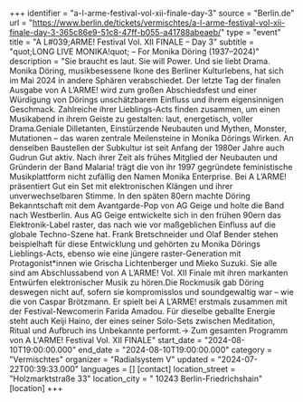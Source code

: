 +++
identifier = "a-l-arme-festival-vol-xii-finale-day-3"
source = "Berlin.de"
url = "https://www.berlin.de/tickets/vermischtes/a-l-arme-festival-vol-xii-finale-day-3-365c86e9-51c8-47ff-b055-a41788abeaeb/"
type = "event"
title = "A L#039;ARME! Festival Vol. XII FINALE – Day 3"
subtitle = "quot;LONG LIVE MONIKA!quot; – For Monika Döring (1937–2024)"
description = "Sie braucht es laut. Sie will Power. Und sie liebt Drama. Monika Döring, musikbesessene Ikone des Berliner Kulturlebens, hat sich im Mai 2024 in andere Sphären verabschiedet. Der letzte Tag der finalen Ausgabe von A L’ARME! wird zum großen Abschiedsfest und einer Würdigung von Dörings unschätzbarem Einfluss und ihrem eigensinnigen Geschmack. Zahlreiche ihrer Lieblings-Acts finden zusammen, um einen Musikabend in ihrem Geiste zu gestalten: laut, energetisch, voller Drama.Geniale Dilletanten, Einstürzende Neubauten und Mythen, Monster, Mutationen – das waren zentrale Meilensteine in Monika Dörings Wirken. An denselben Baustellen der Subkultur ist seit Anfang der 1980er Jahre auch Gudrun Gut aktiv. Nach ihrer Zeit als frühes Mitglied der Neubauten und Gründerin der Band Malaria! trägt die von ihr 1997 gegründete feministische Musikplattform nicht zufällig den Namen Monika Enterprise. Bei A L’ARME! präsentiert Gut ein Set mit elektronischen Klängen und ihrer unverwechselbaren Stimme. In den späten 80ern machte Döring Bekanntschaft mit dem Avantgarde-Pop von AG Geige und holte die Band nach Westberlin. Aus AG Geige entwickelte sich in den frühen 90ern das Elektronik-Label raster, das nach wie vor maßgeblichen Einfluss auf die globale Techno-Szene hat. Frank Bretschneider und Olaf Bender stehen beispielhaft für diese Entwicklung und gehörten zu Monika Dörings Lieblings-Acts, ebenso wie eine jüngere raster-Generation mit Protagonist*innen wie Grischa Lichtenberger und Mieko Suzuki. Sie alle sind am Abschlussabend von A L’ARME! Vol. XII Finale mit ihren markanten Entwürfen elektronischer Musik zu hören.Die Rockmusik gab Döring deswegen nicht auf, sofern sie kompromisslos und soundgewaltig war – wie die von Caspar Brötzmann. Er spielt bei A L’ARME! erstmals zusammen mit der Festival-Newcomerin Farida Amadou. Für dieselbe geballte Energie steht auch Keiji Haino, der eines seiner Solo-Sets zwischen Meditation, Ritual und Aufbruch ins Unbekannte performt.→ Zum gesamten Programm von A L'ARME! Festival Vol. XII FINALE"
start_date = "2024-08-10T19:00:00.000"
end_date = "2024-08-10T19:00:00.000"
category = "Vermischtes"
organizer = "Radialsystem V"
updated = "2024-07-22T00:39:33.000"
languages = []
[contact]
location_street = "Holzmarktstraße 33"
location_city = " 10243 Berlin-Friedrichshain"
[location]
+++